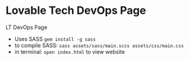 # Lovable Tech DevOps Page

LT DevOps Page
- Uses SASS `gem install -g sass`
- to compile SASS: `sass assets/sass/main.scss assets/css/main.css`
- in terminal: `open index.html` to view website
